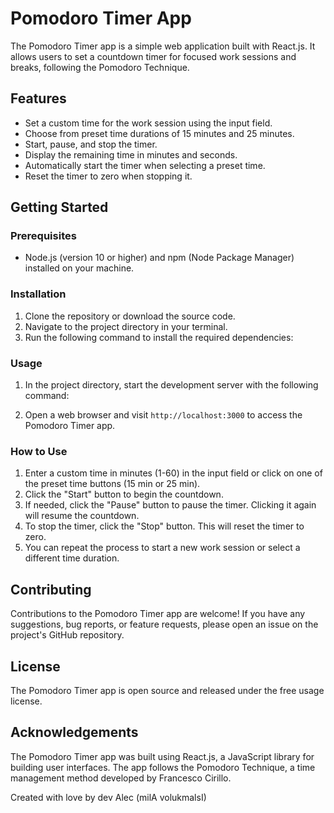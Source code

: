 # Pomodoro Timer App

The Pomodoro Timer app is a simple web application built with React.js. It allows users to set a countdown timer for focused work sessions and breaks, following the Pomodoro Technique.

## Features

- Set a custom time for the work session using the input field.
- Choose from preset time durations of 15 minutes and 25 minutes.
- Start, pause, and stop the timer.
- Display the remaining time in minutes and seconds.
- Automatically start the timer when selecting a preset time.
- Reset the timer to zero when stopping it.

## Getting Started

### Prerequisites

- Node.js (version 10 or higher) and npm (Node Package Manager) installed on your machine.

### Installation

1. Clone the repository or download the source code.
2. Navigate to the project directory in your terminal.
3. Run the following command to install the required dependencies:



### Usage

1. In the project directory, start the development server with the following command:




2. Open a web browser and visit `http://localhost:3000` to access the Pomodoro Timer app.

### How to Use

1. Enter a custom time in minutes (1-60) in the input field or click on one of the preset time buttons (15 min or 25 min).
2. Click the "Start" button to begin the countdown.
3. If needed, click the "Pause" button to pause the timer. Clicking it again will resume the countdown.
4. To stop the timer, click the "Stop" button. This will reset the timer to zero.
5. You can repeat the process to start a new work session or select a different time duration.

## Contributing

Contributions to the Pomodoro Timer app are welcome! If you have any suggestions, bug reports, or feature requests, please open an issue on the project's GitHub repository.

## License

The Pomodoro Timer app is open source and released under the free usage license.

## Acknowledgements

The Pomodoro Timer app was built using React.js, a JavaScript library for building user interfaces. The app follows the Pomodoro Technique, a time management method developed by Francesco Cirillo.

Created with love by dev Alec (milA volukmalsI)
